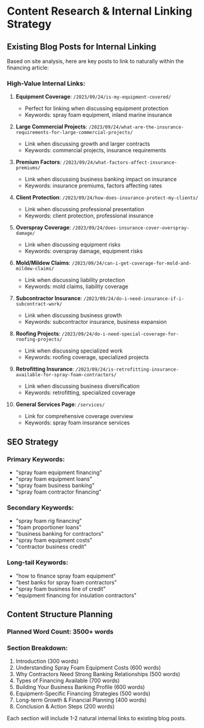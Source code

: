 # Content Research & Internal Linking Strategy

## Existing Blog Posts for Internal Linking

Based on site analysis, here are key posts to link to naturally within the financing article:

### High-Value Internal Links:
1. **Equipment Coverage**: `/2023/09/24/is-my-equipment-covered/`
   - Perfect for linking when discussing equipment protection
   - Keywords: spray foam equipment, inland marine insurance

2. **Large Commercial Projects**: `/2023/09/24/what-are-the-insurance-requirements-for-large-commercial-projects/`
   - Link when discussing growth and larger contracts
   - Keywords: commercial projects, insurance requirements

3. **Premium Factors**: `/2023/09/24/what-factors-affect-insurance-premiums/`
   - Link when discussing business banking impact on insurance
   - Keywords: insurance premiums, factors affecting rates

4. **Client Protection**: `/2023/09/24/how-does-insurance-protect-my-clients/`
   - Link when discussing professional presentation
   - Keywords: client protection, professional insurance

5. **Overspray Coverage**: `/2023/09/24/does-insurance-cover-overspray-damage/`
   - Link when discussing equipment risks
   - Keywords: overspray damage, equipment risks

6. **Mold/Mildew Claims**: `/2023/09/24/can-i-get-coverage-for-mold-and-mildew-claims/`
   - Link when discussing liability protection
   - Keywords: mold claims, liability coverage

7. **Subcontractor Insurance**: `/2023/09/24/do-i-need-insurance-if-i-subcontract-work/`
   - Link when discussing business growth
   - Keywords: subcontractor insurance, business expansion

8. **Roofing Projects**: `/2023/09/24/do-i-need-special-coverage-for-roofing-projects/`
   - Link when discussing specialized work
   - Keywords: roofing coverage, specialized projects

9. **Retrofitting Insurance**: `/2023/09/24/is-retrofitting-insurance-available-for-spray-foam-contractors/`
   - Link when discussing business diversification
   - Keywords: retrofitting, specialized coverage

10. **General Services Page**: `/services/`
    - Link for comprehensive coverage overview
    - Keywords: spray foam insurance services

## SEO Strategy

### Primary Keywords:
- "spray foam equipment financing"
- "spray foam equipment loans"
- "spray foam business banking"
- "spray foam contractor financing"

### Secondary Keywords:
- "spray foam rig financing"
- "foam proportioner loans"
- "business banking for contractors"
- "spray foam equipment costs"
- "contractor business credit"

### Long-tail Keywords:
- "how to finance spray foam equipment"
- "best banks for spray foam contractors"
- "spray foam business line of credit"
- "equipment financing for insulation contractors"

## Content Structure Planning

### Planned Word Count: 3500+ words

### Section Breakdown:
1. Introduction (300 words)
2. Understanding Spray Foam Equipment Costs (600 words)
3. Why Contractors Need Strong Banking Relationships (500 words)
4. Types of Financing Available (700 words)
5. Building Your Business Banking Profile (600 words)
6. Equipment-Specific Financing Strategies (500 words)
7. Long-term Growth & Financial Planning (400 words)
8. Conclusion & Action Steps (200 words)

Each section will include 1-2 natural internal links to existing blog posts.
